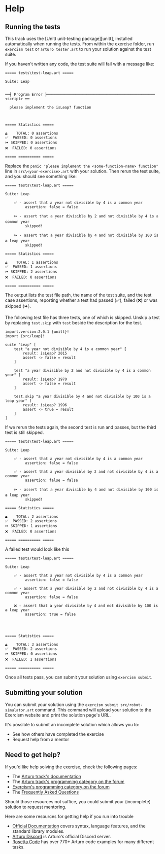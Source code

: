 # Help

## Running the tests

This track uses the [Unitt unit-testing package][unitt], installed automatically when running the tests.
From within the exercise folder, run `exercism test` or `arturo tester.art` to run your solution against the test suite.

If you haven't written any code, the test suite will fail with a message like:

```plaintext
===== tests\test-leap.art =====

Suite: Leap 


══╡ Program Error ╞═════════════════════════════════════════════════ <script> ══

  please implement the isLeap? function



===== Statistics =====

⏏️    TOTAL: 0 assertions
✅  PASSED: 0 assertions
⏩ SKIPPED: 0 assertions
❌  FAILED: 0 assertions

===== ========== =====
```

Replace the `panic "please implement the <some-function-name> function"` line in `src\<your-exercise>.art` with your solution.
Then rerun the test suite, and you should see something like:

```plaintext
===== tests\test-leap.art =====

Suite: Leap

    ✅ - assert that a year not divisible by 4 is a common year
         assertion: false = false

    ⏩ - assert that a year divisible by 2 and not divisible by 4 is a common year 
         skipped!

    ⏩ - assert that a year divisible by 4 and not divisible by 100 is a leap year
         skipped!

===== Statistics =====

⏏️    TOTAL: 1 assertions
✅  PASSED: 1 assertions
⏩ SKIPPED: 2 assertions
❌  FAILED: 0 assertions

===== ========== =====
```

The output lists the test file path, the name of the test suite, and the test case assertions, reporting whether a test had passed (✅), failed (❌) or was skipped (⏩). 

The following test file has three tests, one of which is skipped.
Unskip a test by replacing `test.skip` with `test` beside the description for the test.

```arturo
import.version:2.0.1 {unitt}!
import {src/leap}!

suite "Leap" [
    test "a year not divisible by 4 is a common year" [
        result: isLeap? 2015
        assert -> false = result
    ]

    test "a year divisible by 2 and not divisible by 4 is a common year" [
        result: isLeap? 1970
        assert -> false = result
    ]

    test.skip "a year divisible by 4 and not divisible by 100 is a leap year" [
        result: isLeap? 1996
        assert -> true = result
    ]
]
```

If we rerun the tests again, the second test is run and passes, but the third test is still skipped.


```plaintext
===== tests\test-leap.art =====

Suite: Leap

    ✅ - assert that a year not divisible by 4 is a common year
         assertion: false = false

    ✅ - assert that a year divisible by 2 and not divisible by 4 is a common year 
         assertion: false = false

    ⏩ - assert that a year divisible by 4 and not divisible by 100 is a leap year
         skipped!

===== Statistics =====

⏏️    TOTAL: 2 assertions
✅  PASSED: 2 assertions
⏩ SKIPPED: 1 assertions
❌  FAILED: 0 assertions

===== ========== =====
```

A failed test would look like this

```plaintext
===== tests/test-leap.art =====

Suite: Leap 
 
    ✅ - assert that a year not divisible by 4 is a common year 
         assertion: false = false

    ✅ - assert that a year divisible by 2 and not divisible by 4 is a common year 
         assertion: false = false

    ❌ - assert that a year divisible by 4 and not divisible by 100 is a leap year 
         assertion: true = false




===== Statistics =====

⏏️    TOTAL: 3 assertions
✅  PASSED: 2 assertions
⏩ SKIPPED: 0 assertions
❌  FAILED: 1 assertions

===== ========== =====
```

Once all tests pass, you can submit your solution using `exercism submit`.

[packager]: https://pkgr.art/

## Submitting your solution

You can submit your solution using the `exercism submit src/robot-simulator.art` command.
This command will upload your solution to the Exercism website and print the solution page's URL.

It's possible to submit an incomplete solution which allows you to:

- See how others have completed the exercise
- Request help from a mentor

## Need to get help?

If you'd like help solving the exercise, check the following pages:

- The [Arturo track's documentation](https://exercism.org/docs/tracks/arturo)
- The [Arturo track's programming category on the forum](https://forum.exercism.org/c/programming/arturo)
- [Exercism's programming category on the forum](https://forum.exercism.org/c/programming/5)
- The [Frequently Asked Questions](https://exercism.org/docs/using/faqs)

Should those resources not suffice, you could submit your (incomplete) solution to request mentoring.

Here are some resources for getting help if you run into trouble

* [Official Documentation][official-docs] covers syntax, language features, and the standard library modules.
* [Arturo Discord][discord] is Arturo's official Discord server.
* [Rosetta Code][rosetta-code] has over 770+ Arturo code examples for many different tasks.

[official-docs]: https://arturo-lang.io/master/documentation/
[discord]: https://discord.gg/YdVK2CB
[rosetta-code]: https://rosettacode.org/wiki/Category:Arturo